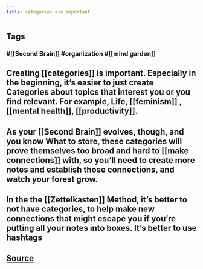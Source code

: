 ```yaml
---
title: categories are important
---
```


## Tags
### #[[Second Brain]] #organization #[[mind garden]]
## Creating [[categories]] is important. Especially in the beginning, it’s easier to just create Categories about topics that interest you or you find relevant. For example, Life, [[feminism]] , [[mental health]], [[productivity]].
## As your [[Second Brain]] evolves, though, and you know What to store, these categories will prove themselves too broad and hard to [[make connections]] with, so you’ll need to create more notes and establish those connections, and watch your forest grow.
## In the the [[Zettelkasten]] Method, it’s better to not have categories, to help make new connections that might escape you if you’re putting all your notes into boxes. It’s better to use hashtags
## [Source](https://youtu.be/4bxpsvcW2mc)
